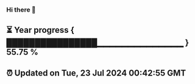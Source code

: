 ### Hi there 👋
⏳ Year progress { ████████████████▁▁▁▁▁▁▁▁▁▁▁▁▁▁ } 55.75 %
---
⏰ Updated on Tue, 23 Jul 2024 00:42:55 GMT
---
